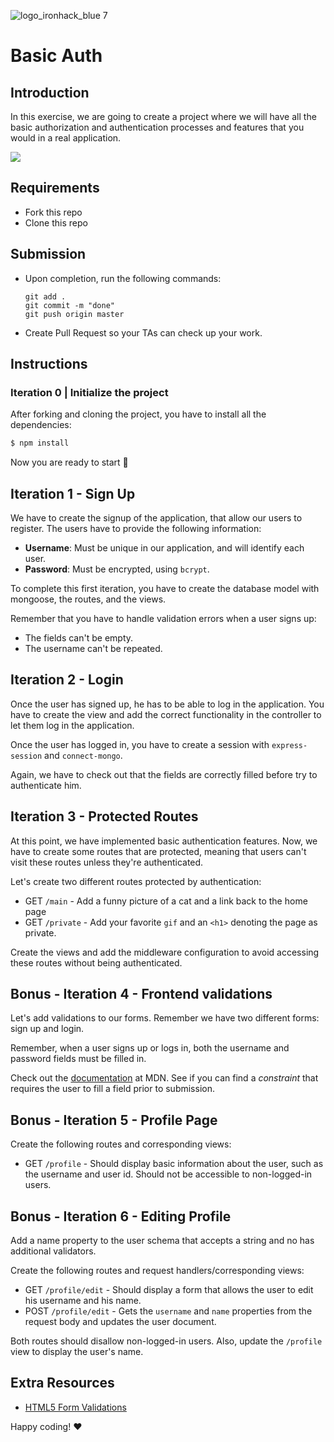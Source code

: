 ![logo_ironhack_blue 7](https://user-images.githubusercontent.com/23629340/40541063-a07a0a8a-601a-11e8-91b5-2f13e4e6b441.png)

# Basic Auth


## Introduction

In this exercise, we are going to create a project where we will have all the basic authorization and authentication processes and features that you would in a real application.

![](https://s3-eu-west-1.amazonaws.com/ih-materials/uploads/upload_044a7b23c9b4cf082e1c4fadcd12d308.png)


## Requirements

- Fork this repo
- Clone this repo

## Submission

- Upon completion, run the following commands:

  ```
  git add .
  git commit -m "done"
  git push origin master
  ```

- Create Pull Request so your TAs can check up your work.


## Instructions

### Iteration 0 | Initialize the project

After forking and cloning the project, you have to install all the dependencies:


```sh
$ npm install
```

Now you are ready to start 🚀

## Iteration 1 - Sign Up

We have to create the signup of the application, that allow our users to register. The users have to provide the following information:

- **Username**: Must be unique in our application, and will identify each user.
- **Password**: Must be encrypted, using `bcrypt`.

To complete this first iteration, you have to create the database model with mongoose, the routes, and the views.

Remember that you have to handle validation errors when a user signs up:

- The fields can't be empty.
- The username can't be repeated.

## Iteration 2 - Login

Once the user has signed up, he has to be able to log in the application. You have to create the view and add the correct functionality in the controller to let them log in the application.

Once the user has logged in, you have to create a session with `express-session` and `connect-mongo`.

Again, we have to check out that the fields are correctly filled before try to authenticate him.

## Iteration 3 - Protected Routes

At this point, we have implemented basic authentication features. Now, we have to create some routes that are protected, meaning that users can't visit these routes unless they're authenticated.

Let's create two different routes protected by authentication:

- GET `/main` - Add a funny picture of a cat and a link back to the home page
- GET `/private` - Add your favorite `gif` and an `<h1>` denoting the page as private.

Create the views and add the middleware configuration to avoid accessing these routes without being authenticated.

## Bonus - Iteration 4 - Frontend validations

Let's add validations to our forms. Remember we have two different forms: sign up and login.

Remember, when a user signs up or logs in, both the username and password fields must be filled in.

Check out the [documentation](https://developer.mozilla.org/en-US/docs/Learn/HTML/Forms/Data_form_validation) at MDN. See if you can find a *constraint* that requires the user to fill a field prior to submission.

## Bonus - Iteration 5 - Profile Page

Create the following routes and corresponding views:

- GET `/profile` - Should display basic information about the user, such as the username and user id. Should not be accessible to non-logged-in users.

## Bonus - Iteration 6 - Editing Profile

Add a name property to the user schema that accepts a string and no has additional validators.

Create the following routes and request handlers/corresponding views:

- GET `/profile/edit` - Should display a form that allows the user to edit his username and his name.
- POST `/profile/edit` - Gets the `username` and `name` properties from the request body and updates the user document.

Both routes should disallow non-logged-in users. Also, update the `/profile` view to display the user's name.

## Extra Resources

- [HTML5 Form Validations](http://www.the-art-of-web.com/html/html5-form-validation/)

Happy coding! :heart:
